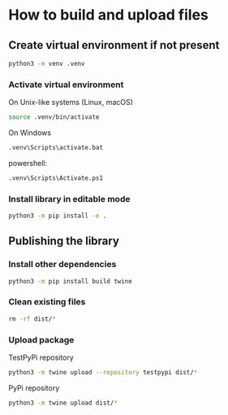 # How to build and upload files

## Create virtual environment if not present
```bash
python3 -m venv .venv
```

### Activate virtual environment
On Unix-like systems (Linux, macOS)
```bash
source .venv/bin/activate
```

On Windows
```bash
.venv\Scripts\activate.bat
```
powershell:
```bash
.venv\Scripts\Activate.ps1
```

### Install library in editable mode
```bash
python3 -m pip install -e .
```

## Publishing the library

### Install other dependencies
```bash
python3 -m pip install build twine
```

### Clean existing files
```bash
rm -rf dist/*
```

### Upload package

TestPyPi repository

```bash
python3 -m twine upload --repository testpypi dist/*
```

PyPi repository

```bash
python3 -m twine upload dist/*
```